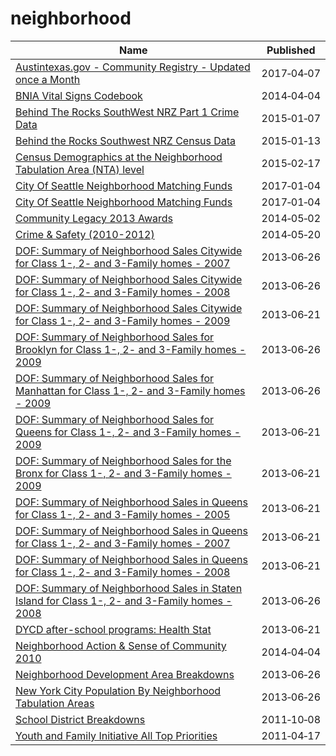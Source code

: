 # neighborhood

Name | Published
---- | ---------
[Austintexas.gov - Community Registry - Updated once a Month](../datasets/u3yy-shmz.md) | 2017&#x2011;04&#x2011;07
[BNIA Vital Signs Codebook](../datasets/ryvy-9zw6.md) | 2014&#x2011;04&#x2011;04
[Behind The Rocks SouthWest NRZ Part 1 Crime Data](../datasets/gjqg-9572.md) | 2015&#x2011;01&#x2011;07
[Behind the Rocks Southwest NRZ Census Data](../datasets/99t6-wshd.md) | 2015&#x2011;01&#x2011;13
[Census Demographics at the Neighborhood Tabulation Area (NTA) level](../datasets/rnsn-acs2.md) | 2015&#x2011;02&#x2011;17
[City Of Seattle Neighborhood Matching Funds](../datasets/pr2n-4pn6.md) | 2017&#x2011;01&#x2011;04
[City Of Seattle Neighborhood Matching Funds](../datasets/pr2n-4pn6.md) | 2017&#x2011;01&#x2011;04
[Community Legacy 2013 Awards](../datasets/nqax-y2nk.md) | 2014&#x2011;05&#x2011;02
[Crime & Safety (2010-2012)](../datasets/ieq6-dzfz.md) | 2014&#x2011;05&#x2011;20
[DOF: Summary of Neighborhood Sales Citywide for Class 1-, 2- and 3-Family homes - 2007](../datasets/hdu7-ujt4.md) | 2013&#x2011;06&#x2011;26
[DOF: Summary of Neighborhood Sales Citywide for Class 1-, 2- and 3-Family homes - 2008](../datasets/ugc2-6t2g.md) | 2013&#x2011;06&#x2011;26
[DOF: Summary of Neighborhood Sales Citywide for Class 1-, 2- and 3-Family homes - 2009](../datasets/5ps9-yuef.md) | 2013&#x2011;06&#x2011;21
[DOF: Summary of Neighborhood Sales for Brooklyn for Class 1-, 2- and 3-Family homes - 2009](../datasets/nbun-a9vi.md) | 2013&#x2011;06&#x2011;26
[DOF: Summary of Neighborhood Sales for Manhattan for Class 1-, 2- and 3-Family homes - 2009](../datasets/5yay-3jd5.md) | 2013&#x2011;06&#x2011;26
[DOF: Summary of Neighborhood Sales for Queens for Class 1-, 2- and 3-Family homes - 2009](../datasets/948r-3ads.md) | 2013&#x2011;06&#x2011;21
[DOF: Summary of Neighborhood Sales for the Bronx for Class 1-, 2- and 3-Family homes - 2009](../datasets/w4v6-3sdt.md) | 2013&#x2011;06&#x2011;21
[DOF: Summary of Neighborhood Sales in Queens for Class 1-, 2- and 3-Family homes - 2005](../datasets/7fnf-kyf4.md) | 2013&#x2011;06&#x2011;21
[DOF: Summary of Neighborhood Sales in Queens for Class 1-, 2- and 3-Family homes - 2007](../datasets/hcv4-fhfs.md) | 2013&#x2011;06&#x2011;21
[DOF: Summary of Neighborhood Sales in Queens for Class 1-, 2- and 3-Family homes - 2008](../datasets/aa5u-mys6.md) | 2013&#x2011;06&#x2011;21
[DOF: Summary of Neighborhood Sales in Staten Island for Class 1-, 2- and 3-Family homes - 2008](../datasets/rp8m-vm93.md) | 2013&#x2011;06&#x2011;26
[DYCD after-school programs: Health Stat](../datasets/9f5k-vxxv.md) | 2013&#x2011;06&#x2011;21
[Neighborhood Action & Sense of Community 2010](../datasets/ipje-efsv.md) | 2014&#x2011;04&#x2011;04
[Neighborhood Development Area Breakdowns](../datasets/urvc-2kdr.md) | 2013&#x2011;06&#x2011;26
[New York City Population By Neighborhood Tabulation Areas](../datasets/swpk-hqdp.md) | 2013&#x2011;06&#x2011;26
[School District Breakdowns](../datasets/g3vh-kbnw.md) | 2011&#x2011;10&#x2011;08
[Youth and Family Initiative All Top Priorities](../datasets/s3q4-fh73.md) | 2011&#x2011;04&#x2011;17

